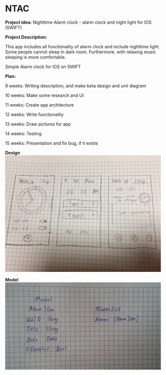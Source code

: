 # NTAC
**Project idea:** 
Nighttime Alarm clock - alarm clock and night light for IOS (SWIFT)

**Project Description:** 

This app includes all functionality of alarm clock and include nighttime light. Some people cannot sleep in dark room. Furthermore, with relaxing music sleeping is more comfortable.

Simple Alarm clock for IOS on SWIFT

**Plan:**

9 weeks: Writing description, and make beta design and uml diagram

10 weeks: Make some research and UI

11 weeks: Create app architecture

12 weeks: Write functionality

13 weeks: Draw pictures for app

14 weeks: Testing

15 weeks: Presentation and fix bug, if it exists


**Design**
![UI](https://github.com/Bekaryss/NTAC/blob/master/NTAC.jpg "NTAC")

**Model**
![Models](https://github.com/Bekaryss/NTAC/blob/master/models.jpg "Models")
